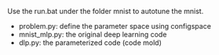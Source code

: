 Use the run.bat under the folder mnist to autotune the mnist.
- problem.py: define the parameter space using configspace
- mnist_mlp.py: the original deep learning code
- dlp.py: the parameterized code (code mold)
